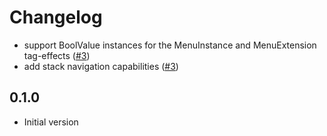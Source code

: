 # Changelog

- support BoolValue instances for the MenuInstance and MenuExtension tag-effects ([#3](https://github.com/seaofvoices/menu-handler/pull/3))
- add stack navigation capabilities ([#3](https://github.com/seaofvoices/menu-handler/pull/3))

## 0.1.0

- Initial version
